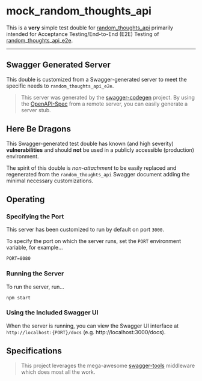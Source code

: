 # mock_random_thoughts_api
This is a **very** simple test double for
[random_thoughts_api](https://github.com/brianjbayer/random_thoughts_api)
primarily intended for Acceptance Testing/End-to-End (E2E)
Testing of
[random_thoughts_api_e2e](https://github.com/brianjbayer/random_thoughts_api_e2e).

---

## Swagger Generated Server
This double is customized from a Swagger-generated server to meet
the specific needs to `random_thoughts_api_e2e`.

> This server was generated by the
> [swagger-codegen](https://github.com/swagger-api/swagger-codegen)
> project.  By using the [OpenAPI-Spec](https://github.com/OAI/OpenAPI-Specification)
> from a remote server, you can easily generate a server stub.

## Here Be Dragons
This Swagger-generated test double has known (and high severity)
**vulnerabilities** and should **not** be used in a publicly
accessible (production) environment.

The spirit of this double is *non-attachment* to be easily
replaced and regenerated from the `random_thoughts_api`
Swagger document adding the minimal necessary customizations.

## Operating

### Specifying the Port
This server has been customized to run by default on port `3000`.

To specify the port on which the server runs, set the `PORT`
environment variable, for example...
```
PORT=8080
```

### Running the Server
To run the server, run...
```
npm start
```

### Using the Included Swagger UI
When the server is running, you can view the Swagger UI
interface at `http://localhost:{PORT}/docs`
(e.g. http://localhost:3000/docs).

## Specifications

> This project leverages the mega-awesome
> [swagger-tools](https://github.com/apigee-127/swagger-tools)
> middleware which does most all the work.
